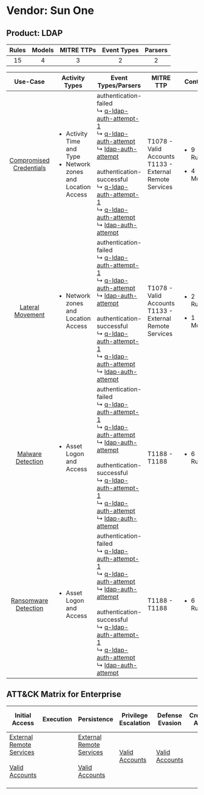 Vendor: Sun One
===============
Product: LDAP
-------------
| Rules | Models | MITRE TTPs | Event Types | Parsers |
|:-----:|:------:|:----------:|:-----------:|:-------:|
|  15   |   4    |     3      |      2      |    2    |

|                                 Use-Case                                  | Activity Types                                                                      | Event Types/Parsers                                                                                                                                                                                                                                                                                                                                                                                                                                                                                                                        | MITRE TTP                                                      | Content                                             |
|:-------------------------------------------------------------------------:| ----------------------------------------------------------------------------------- | ------------------------------------------------------------------------------------------------------------------------------------------------------------------------------------------------------------------------------------------------------------------------------------------------------------------------------------------------------------------------------------------------------------------------------------------------------------------------------------------------------------------------------------------ | -------------------------------------------------------------- | --------------------------------------------------- |
| [Compromised Credentials](../UseCases/usecase_compromised_credentials.md) | <ul><li>Activity Time  and Type</li><li>Network zones and Location Access</li></ul> |  authentication-failed<br> ↳ [q-ldap-auth-attempt-1](../Parsers/parserContent_q-ldap-auth-attempt-1.md)<br> ↳ [q-ldap-auth-attempt](../Parsers/parserContent_q-ldap-auth-attempt.md)<br> ↳ [ldap-auth-attempt](../Parsers/parserContent_ldap-auth-attempt.md)<br><br> authentication-successful<br> ↳ [q-ldap-auth-attempt-1](../Parsers/parserContent_q-ldap-auth-attempt-1.md)<br> ↳ [q-ldap-auth-attempt](../Parsers/parserContent_q-ldap-auth-attempt.md)<br> ↳ [ldap-auth-attempt](../Parsers/parserContent_ldap-auth-attempt.md)<br> | T1078 - Valid Accounts<br>T1133 - External Remote Services<br> | <ul><li>9 Rules</li></ul><ul><li>4 Models</li></ul> |
|        [Lateral Movement](../UseCases/usecase_lateral_movement.md)        | <ul><li>Network zones and Location Access</li></ul>                                 |  authentication-failed<br> ↳ [q-ldap-auth-attempt-1](../Parsers/parserContent_q-ldap-auth-attempt-1.md)<br> ↳ [q-ldap-auth-attempt](../Parsers/parserContent_q-ldap-auth-attempt.md)<br> ↳ [ldap-auth-attempt](../Parsers/parserContent_ldap-auth-attempt.md)<br><br> authentication-successful<br> ↳ [q-ldap-auth-attempt-1](../Parsers/parserContent_q-ldap-auth-attempt-1.md)<br> ↳ [q-ldap-auth-attempt](../Parsers/parserContent_q-ldap-auth-attempt.md)<br> ↳ [ldap-auth-attempt](../Parsers/parserContent_ldap-auth-attempt.md)<br> | T1078 - Valid Accounts<br>T1133 - External Remote Services<br> | <ul><li>2 Rules</li></ul><ul><li>1 Models</li></ul> |
|       [Malware Detection](../UseCases/usecase_malware_detection.md)       | <ul><li>Asset Logon and Access</li></ul>                                            |  authentication-failed<br> ↳ [q-ldap-auth-attempt-1](../Parsers/parserContent_q-ldap-auth-attempt-1.md)<br> ↳ [q-ldap-auth-attempt](../Parsers/parserContent_q-ldap-auth-attempt.md)<br> ↳ [ldap-auth-attempt](../Parsers/parserContent_ldap-auth-attempt.md)<br><br> authentication-successful<br> ↳ [q-ldap-auth-attempt-1](../Parsers/parserContent_q-ldap-auth-attempt-1.md)<br> ↳ [q-ldap-auth-attempt](../Parsers/parserContent_q-ldap-auth-attempt.md)<br> ↳ [ldap-auth-attempt](../Parsers/parserContent_ldap-auth-attempt.md)<br> | T1188 - T1188<br>                                              | <ul><li>6 Rules</li></ul>                           |
|    [Ransomware Detection](../UseCases/usecase_ransomware_detection.md)    | <ul><li>Asset Logon and Access</li></ul>                                            |  authentication-failed<br> ↳ [q-ldap-auth-attempt-1](../Parsers/parserContent_q-ldap-auth-attempt-1.md)<br> ↳ [q-ldap-auth-attempt](../Parsers/parserContent_q-ldap-auth-attempt.md)<br> ↳ [ldap-auth-attempt](../Parsers/parserContent_ldap-auth-attempt.md)<br><br> authentication-successful<br> ↳ [q-ldap-auth-attempt-1](../Parsers/parserContent_q-ldap-auth-attempt-1.md)<br> ↳ [q-ldap-auth-attempt](../Parsers/parserContent_q-ldap-auth-attempt.md)<br> ↳ [ldap-auth-attempt](../Parsers/parserContent_ldap-auth-attempt.md)<br> | T1188 - T1188<br>                                              | <ul><li>6 Rules</li></ul>                           |

ATT&CK Matrix for Enterprise
----------------------------
| Initial Access                                                                                                                                   | Execution | Persistence                                                                                                                                      | Privilege Escalation                                                | Defense Evasion                                                     | Credential Access | Discovery | Lateral Movement | Collection | Command and Control | Exfiltration | Impact |
| ------------------------------------------------------------------------------------------------------------------------------------------------ | --------- | ------------------------------------------------------------------------------------------------------------------------------------------------ | ------------------------------------------------------------------- | ------------------------------------------------------------------- | ----------------- | --------- | ---------------- | ---------- | ------------------- | ------------ | ------ |
| [External Remote Services](https://attack.mitre.org/techniques/T1133)<br><br>[Valid Accounts](https://attack.mitre.org/techniques/T1078)<br><br> |           | [External Remote Services](https://attack.mitre.org/techniques/T1133)<br><br>[Valid Accounts](https://attack.mitre.org/techniques/T1078)<br><br> | [Valid Accounts](https://attack.mitre.org/techniques/T1078)<br><br> | [Valid Accounts](https://attack.mitre.org/techniques/T1078)<br><br> |                   |           |                  |            |                     |              |        |